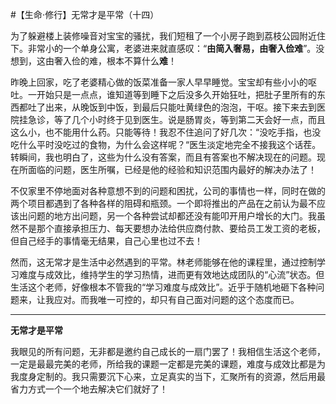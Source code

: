 #【生命⋅修行】无常才是平常（十四）  

为了躲避楼上装修噪音对宝宝的骚扰，我们短租了一个小房子跑到荔枝公园附近住下。非常小的一个单身公寓，老婆进来就直感叹：“**由简入奢易，由奢入俭难**”。没想到，这由奢入俭的难，根本不算什么**难**！

昨晚上回家，吃了老婆精心做的饭菜准备一家人早早睡觉。宝宝却有些小小的呕吐。一开始只是一点点，谁知道等到睡下之后没多久开始狂吐，把肚子里所有的东西都吐了出来，从晚饭到中饭，到最后只能吐黄绿色的泡泡，干呕。接下来去到医院挂急诊，等了几个小时终于见到医生。说是肠胃炎，等到第二天会好一点，而且这么小，也不能用什么药。只能等待！我忍不住追问了好几次：“没吃手指，也没吃什么平时没吃过的食物，为什么会这样呢？“医生淡定地完全不接我这个话茬。转瞬间，我也明白了，这些为什么没有答案，而且有答案也不解决现在的问题。现在所面临的问题，医生所嘱，已经是他的经验和知识范围内最好的解决办法了！

不仅家里不停地面对各种意想不到的问题和困扰，公司的事情也一样，同时在做的两个项目都遇到了各种各样的阻碍和瓶颈。一个即将推出的产品在之前认为最不应该出问题的地方出问题，另一个各种尝试却都还没有能叩开用户增长的大门。我虽然不是那个直接承担压力、每天要想办法给供应商付款、要给员工发工资的老板，但自己经手的事情毫无结果，自己心里也过不去！

然而，这无常才是生活中必然遇到的平常。林老师能够在他的课程里，通过控制学习难度与成效比，维持学生的学习热情，进而更有效地达成团队的“心流”状态。但生活这个老师，好像根本不管我的“学习难度与成效比”。近乎于随机地砸下各种问题来，让我应对。而我唯一可控的，却只有自己面对问题的这个态度而已。

----

**无常才是平常**

我眼见的所有问题，无非都是邀约自己成长的一扇门罢了！我相信生活这个老师，一定是最最完美的老师，所给我的课题一定都是完美的课题，难度与成效比都是为我度身定制的。我只需要沉下心来，立足真实的当下，汇聚所有的资源，然后用最省力方式一个一个地去解决它们就好了！

